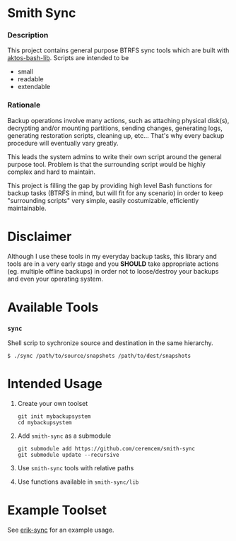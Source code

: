 # Smith Sync

### Description 

This project contains general purpose BTRFS sync tools which are built with [aktos-bash-lib](https://github.com/aktos-io/aktos-bash-lib). Scripts are intended to be 
* small 
* readable 
* extendable 


### Rationale

Backup operations involve many actions, such as attaching physical disk(s),
decrypting and/or mounting partitions, sending changes, generating logs, generating restoration scripts, cleaning up,
etc... That's why every backup procedure will eventually vary greatly.

This leads the system admins to write their own script around the general purpose tool. Problem is that the surrounding script would be highly complex and hard to maintain.

This project is filling the gap by providing high level Bash functions for backup tasks (BTRFS in mind, but will fit for any scenario) in order to keep "surrounding scripts" very simple, easily costumizable, efficiently maintainable.

# Disclaimer

Although I use these tools in my everyday backup tasks, this library and tools are in a very early stage and you **SHOULD** take appropriate actions (eg. multiple offline backups) in order not to loose/destroy your backups and even your operating system.

# Available Tools

### `sync`

Shell scrip to sychronize source and destination in the same hierarchy.

```console
$ ./sync /path/to/source/snapshots /path/to/dest/snapshots
```

# Intended Usage

1. Create your own toolset

    ```console
    git init mybackupsystem
    cd mybackupsystem
    ```

2. Add `smith-sync` as a submodule

    ```console
    git submodule add https://github.com/ceremcem/smith-sync
    git submodule update --recursive
    ```

3. Use `smith-sync` tools with relative paths
4. Use functions available in `smith-sync/lib`

# Example Toolset

See [erik-sync](https://github.com/ceremcem/erik-sync) for an example usage. 
